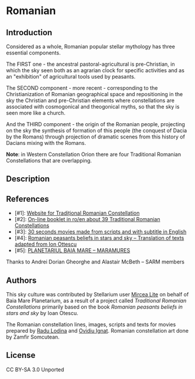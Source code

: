 # Romanian

## Introduction

Considered as a whole, Romanian popular stellar mythology has three essential components.

The FIRST one - the ancestral pastoral-agricultural is pre-Christian, in which the sky seen both as an agrarian clock for specific activities and as an "exhibition" of agricultural tools used by peasants.

The SECOND component - more recent - corresponding to the Christianization of Romanian geographical space and repositioning in the sky the Christian and pre-Christian elements where constellations are associated with cosmogonical and theogonical myths, so that the sky is seen more like a church.

And the THIRD component - the origin of the Romanian people, projecting on the sky the synthesis of formation of this people (the conquest of Dacia by the Romans) through projection of dramatic scenes from this history of Dacians mixing with the Romans.

**Note**: in Western Constellation Orion there are four Traditional Romanian Constellations that are overlapping.

## Description

## References

 - [#1]: [Website for Tradițional Romanian Constellation](http://www.crt-ro.com)
 - [#2]: [On-line booklet in ro/en about 39 Traditional Romanian Constellations](http://www.slideshare.net/planetariubm/broura-constelaii-romanesti-tradiionale)
 - [#3]: [30 seconds movies made from scripts and with subtitle in English](http://www.youtube.com/playlist?list=PLwaYDxThuSyGt1Pw55UxfI9802pq5fFro)
 - [#4]: [Romanian peasants beliefs in stars and sky – Translation of texts adapted from Ion Ottescu](http://www.sarm.ro/newsite/index.php?id=1&zi=29&luna=12&an=2009&act=news)
 - [#5]: [PLANETARIUL BAIA MARE – MARAMURES](http://planetariubm.ro/)

Thanks to Andrei Dorian Gheorghe and Alastair McBeth – SARM members

## Authors

This sky culture was contributed by Stellarium user [Mircea Lite](mailto:MirceaLite@yahoo.com) on behalf of Baia Mare Planetarium, as a result of a project called *Traditional Romanian Constellations* primarily based on the book *Romanian peasants beliefs in stars and sky* by Ioan Otescu.

The Romanian constellation lines, images, scripts and texts for movies prepared by [Radu Lodina](mailto:rlodina@gmail.com) and [Ovidiu Ignat](mailto:OviIgnat@yahoo.com). Romanian constellation art done by Zamfir Somcutean.

## License

CC BY-SA 3.0 Unported
